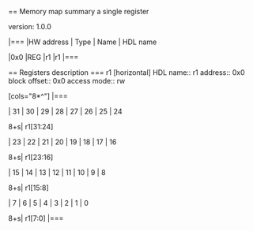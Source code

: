 == Memory map summary
a single register

version: 1.0.0

|===
|HW address | Type | Name | HDL name

|0x0
|REG
|r1
|r1
|===

== Registers description
=== r1
[horizontal]
HDL name:: r1
address:: 0x0
block offset:: 0x0
access mode:: rw

[cols="8*^"]
|===

| 31
| 30
| 29
| 28
| 27
| 26
| 25
| 24

8+s| r1[31:24]

| 23
| 22
| 21
| 20
| 19
| 18
| 17
| 16

8+s| r1[23:16]

| 15
| 14
| 13
| 12
| 11
| 10
| 9
| 8

8+s| r1[15:8]

| 7
| 6
| 5
| 4
| 3
| 2
| 1
| 0

8+s| r1[7:0]
|===
